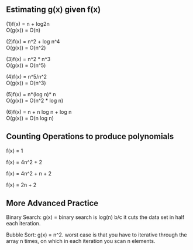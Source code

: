 ## Estimating g(x) given f(x)

(1)f(x) = n + log2n               
O(g(x)) = O(n)

(2)f(x) = n^2 + log n^4              
O(g(x)) = O(n^2)

(3)f(x) = n^2 \* n^3             
O(g(x)) = O(n^5)

(4)f(x) = n^5/n^2          
O(g(x)) = O(n^3)

(5)f(x) = n*(log n)\* n            
O(g(x)) = O(n^2 \* log n)

(6)f(x) = n + n log n + log n             
O(g(x)) = O(n log n)

## Counting Operations to produce polynomials

f(x) = 1

f(x) = 4n^2 + 2

f(x) = 4n^2 + n + 2

f(x) = 2n + 2

## More Advanced Practice

Binary Search: g(x) = binary search is log(n) b/c it cuts the data set in half each iteration.

Bubble Sort: g(x) = n^2. worst case is that you have to iterative through the array n times, on which in each iteration you scan n elements.
